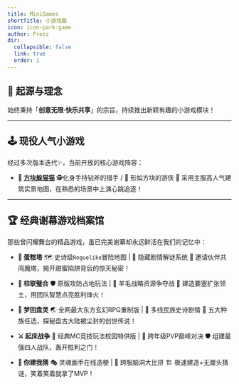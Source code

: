 ```yaml
---
title: MiniGames
shortTitle: 小游戏服
icon: icon-park:game
author: Frezz
dir:
  collapsible: false
  link: true
  order: 1
---
```




## 🌟 **起源与理念**

始终秉持「**创意无限·快乐共享**」的宗旨，持续推出新颖有趣的小游戏模块！

---

## 🕹️ **现役人气小游戏**

经过多次版本迭代✨，当前开放的核心游戏阵容：

- **🏃 [方块躲猫猫](./HideAndSeek)**
  🕵️化身手持钻斧的猎手 / 🧱 形如方块的游侠
  🌆 采用主服高人气建筑实景地图，在熟悉的场景中上演心跳追逐！

---

## 🏆 **经典谢幕游戏档案馆**

那些曾闪耀舞台的精品游戏，虽已完美谢幕却永远鲜活在我们的记忆中：

- **🍰 蛋糕塔**
  🗺️ 史诗级`Roguelike`冒险地图 | 🧩 隐藏剧情解谜系统
  👫 邀请伙伴共闯魔塔，揭开甜蜜陷阱背后的惊天秘密！

- **🎪 柱联璧合**
  🛡️ 原版攻防占地玩法 | 🧶 羊毛战略资源争夺战
  🏰 建造要塞扩张领土，用团队智慧点亮胜利烽火！

- **🐉 梦回盘灵**
  🌏 全网最大东方玄幻RPG重制版 | 📜 多线民族史诗剧情
  🏮 五大种族任选，探秘盘古大陆被尘封的创世传说！

- **⚔️ 起床战争**
  💎 经典MC竞技玩法校园特供版 | 🏹 跨年级PVP巅峰对决
  🛡️ 组建最强四人战队，轰开胜利之门！

- **🎨 你建我猜**
  🎭 灵魂画手在线造梗 | 🤣 跨服脑洞大比拼
  🏗️ 极速建造+无厘头猜谜，笑着笑着就拿了MVP！
